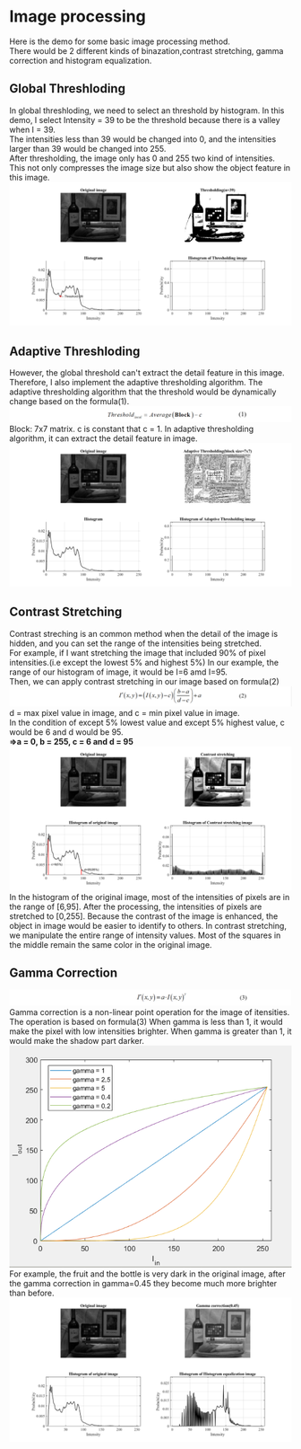 # Image processing 
Here is the demo for some basic image processing method.   
There would be 2 different kinds of binazation,contrast stretching, gamma correction and histogram equalization.   

## Global Threshloding
In global threshloding, we need to select an threshold by histogram. In this demo, I select Intensity = 39 to be the threshold because there is a valley when I = 39.    
The intensities less than 39 would be changed into 0, and the intensities larger than 39 would be changed into 255.    
After thresholding, the image only has 0 and 255 two kind of intensities. This not only compresses the image size but also show the object feature in this image.
![img1.png](https://github.com/Hsu-Li-Yang/Computer-Vision-ECE-415-/blob/main/Contrast%20stretching/img/img1.png)
## Adaptive Threshloding
However, the global threshold can't extract the detail feature in this image.    
Therefore, I also implement the adaptive thresholding algorithm. The adaptive thresholding algorithm that the threshold would be dynamically change based on the formula(1).
![f1.png](https://github.com/Hsu-Li-Yang/Computer-Vision-ECE-415-/blob/main/Contrast%20stretching/img/f1.png)
Block: 7x7 matrix. c is constant that c = 1. In adaptive thresholding algorithm, it can extract the detail feature in image.
![img2.png](https://github.com/Hsu-Li-Yang/Computer-Vision-ECE-415-/blob/main/Contrast%20stretching/img/img2.png)

## Contrast Stretching
Contrast streching is an common method when the detail of the image is hidden, and you can set the range of the intensities being stretched.   
For example, if I want stretching the image that included 90% of pixel intensities.(i.e except the lowest 5% and highest 5%)
In our example, the range of our histogram of image, it would be I=6 amd I=95.   
Then, we can apply contrast stretching in our image based on formula(2)
![f2.png](https://github.com/Hsu-Li-Yang/Computer-Vision-ECE-415-/blob/main/Contrast%20stretching/img/f2.png)
d = max pixel value in image, and c = min pixel value in image.   
In the condition of except 5% lowest value and except 5% highest value, c would be 6 and d would be 95.    
**=>a = 0, b = 255, c = 6 and d = 95**
![img3.png](https://github.com/Hsu-Li-Yang/Computer-Vision-ECE-415-/blob/main/Contrast%20stretching/img/img3.png)
In the histogram of the original image, most of the intensities of pixels are in the range of [6,95]. After the processing, the intensities of pixels are stretched to [0,255]. Because the contrast of the image is enhanced, the object in image would be easier to identify to others. In contrast stretching, we manipulate the entire range of intensity values. Most of the squares in the middle remain the same color in the original image.

## Gamma Correction
![f3.png](https://github.com/Hsu-Li-Yang/Computer-Vision-ECE-415-/blob/main/Contrast%20stretching/img/f3.png)
Gamma correction is a non-linear point operation for the image of itensities. The operation is based on formula(3)
When gamma is less than 1, it would make the pixel with low intensities brighter. When gamma is greater than 1, it would make the shadow part darker.
![img4.png](https://github.com/Hsu-Li-Yang/Computer-Vision-ECE-415-/blob/main/Contrast%20stretching/img/img4.png)
For example, the fruit and the bottle is very dark in the original image, after the gamma correction in gamma=0.45 they become much more brighter than before.
![img5.png](https://github.com/Hsu-Li-Yang/Computer-Vision-ECE-415-/blob/main/Contrast%20stretching/img/img5.png)
